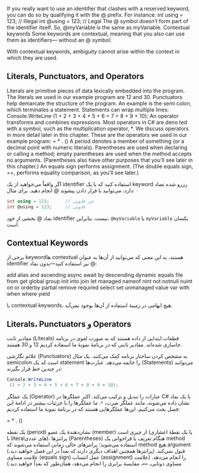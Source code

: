 If you really want to use an identifier that clashes with a reserved keyword, you can
 do so by qualifying it with the @ prefix. For instance:
 int using = 123;      // Illegal
 int @using = 123;     // Legal
 The @ symbol doesn’t form part of the identifier itself. So, @myVariable is the same
 as myVariable.
 Contextual keywords
 Some keywords are contextual, meaning that you also can use them as identifiers—
 without an @ symbol:

 With contextual keywords, ambiguity cannot arise within the context in which they
 are used. 

## Literals, Punctuators, and Operators
 Literals are primitive pieces of data lexically embedded into the program. The
 literals we used in our example program are 12 and 30.
 Punctuators help demarcate the structure of the program. An example is the semi
colon, which terminates a statement. Statements can wrap multiple lines:
 Console.WriteLine
  (1 + 2 + 3 + 4 + 5 + 6 + 7 + 8 + 9 + 10);
 An operator transforms and combines expressions. Most operators in C# are deno
ted with a symbol, such as the multiplication operator, *. We discuss operators in
 more detail later in this chapter. These are the operators we used in our example
 program:
 =  *  .  ()
 A period denotes a member of something (or a decimal point with numeric literals).
 Parentheses are used when declaring or calling a method; empty parentheses are
 used when the method accepts no arguments. (Parentheses also have other purposes
 that you’ll see later in this chapter.) An equals sign performs assignment. (The
 double equals sign, ==, performs equality comparison, as you’ll see later.)



 

 اگر واقعاً می‌خواهید از یک identifier استفاده کنید که با یک keyword رزرو شده تضاد دارد، می‌توانید با قرار دادن پیشوند @ انجام دهید. برای مثال:
```csharp
int using = 123;      // غیر قانونی
int @using = 123;     // قانونی
```
نماد @ بخشی از خود identifier نیست. بنابراین، `@myVariable` با `myVariable` یکسان است.

## Contextual Keywords

برخی از keyword‌ها contextual هستند، به این معنی که می‌توانید از آن‌ها به عنوان identifier نیز استفاده کنید—بدون نماد @:


add          alias        and          ascending    async
await        by           descending   dynamic      equals
file         from         get          global       group
init         into         join         let          managed
nameof       nint         not          notnull      nuint
on           or           orderby      partial      remove
required     select       set          unmanaged    value
var          with         when         where        yield

با contextual keywords، هیچ ابهامی در زمینهٔ استفاده از آن‌ها بوجود نمی‌آید.



## Literals، Punctuators و Operators

مقادیر ثابت (Literals) قطعات ابتدایی از داده هستند که به صورت لغوی در برنامه جاسازی شده‌اند. مقادیر ثابتی که در برنامهٔ نمونهٔ ما استفاده کردیم 12 و 30 هستند.

علائم نگارشی (Punctuators) به مشخص کردن ساختار برنامه کمک می‌کنند. یک مثال semicolon است که یک statement را خاتمه می‌دهد. عبارت‌ها (Statements) می‌توانند در چندین خط قرار بگیرند:
```csharp
Console.WriteLine
 (1 + 2 + 3 + 4 + 5 + 6 + 7 + 8 + 9 + 10);
```
یک عملگر (Operator) عبارات را تبدیل و ترکیب می‌کند. اکثر عملگرها در C# با یک نماد نشان داده می‌شوند، مانند عملگر ضرب، `*`. ما عملگرها را با جزئیات بیشتر در ادامهٔ این فصل بحث می‌کنیم. این‌ها عملگرهایی هستند که در برنامهٔ نمونهٔ ما استفاده کردیم:


=  *  .  ()

یک نقطه (period) نشان‌دهندهٔ یک عضو (member) از چیزی است (یا یک نقطهٔ اعشاری با literal‌های عددی). پرانتزها (Parentheses) هنگام تعریف یا فراخوانی یک method استفاده می‌شوند؛ پرانتزهای خالی زمانی استفاده می‌شوند که method هیچ argument قبول نمی‌کند. (پرانتزها همچنین اهداف دیگری دارند که بعداً در این فصل خواهید دید.) علامت مساوی (equals sign) عمل انتساب (assignment) را انجام می‌دهد. (علامت مساوی دوتایی، `==`، مقایسهٔ برابری را انجام می‌دهد، همان‌طور که بعداً خواهید دید.)

